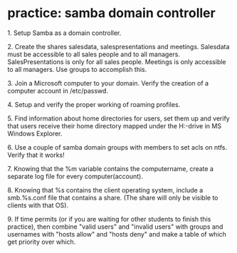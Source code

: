 # practice: samba domain controller

1\. Setup Samba as a domain controller.

2\. Create the shares salesdata, salespresentations and meetings.
Salesdata must be accessible to all sales people and to all managers.
SalesPresentations is only for all sales people. Meetings is only
accessible to all managers. Use groups to accomplish this.

3\. Join a Microsoft computer to your domain. Verify the creation of a
computer account in /etc/passwd.

4\. Setup and verify the proper working of roaming profiles.

5\. Find information about home directories for users, set them up and
verify that users receive their home directory mapped under the H:-drive
in MS Windows Explorer.

6\. Use a couple of samba domain groups with members to set acls on
ntfs. Verify that it works!

7\. Knowing that the %m variable contains the computername, create a
separate log file for every computer(account).

8\. Knowing that %s contains the client operating system, include a
smb.%s.conf file that contains a share. (The share will only be visible
to clients with that OS).

9\. If time permits (or if you are waiting for other students to finish
this practice), then combine \"valid users\" and \"invalid users\" with
groups and usernames with \"hosts allow\" and \"hosts deny\" and make a
table of which get priority over which.
